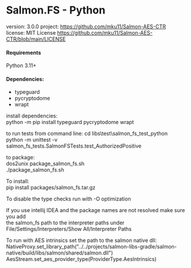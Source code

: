 # Salmon.FS - Python
version: 3.0.0
project: https://github.com/mku11/Salmon-AES-CTR  
license: MIT License https://github.com/mku11/Salmon-AES-CTR/blob/main/LICENSE  
  
#### Requirements
Python 3.11+  
  
#### Dependencies:
* typeguard
* pycryptodome
* wrapt
  
install dependencies:  
python -m pip install typeguard pycryptodome wrapt  
  
to run tests from command line:
cd libs\test\salmon_fs_test_python\
python -m unittest -v salmon_fs_tests.SalmonFSTests.test_AuthorizedPositive
  
to package:  
dos2unix package_salmon_fs.sh  
./package_salmon_fs.sh  
  
To install:  
pip install packages/salmon_fs.tar.gz  
  
To disable the type checks run with -O optimization  
  
If you use intellij IDEA and the package names are not resolved make sure you add  
the salmon_fs path to the interpreter paths under File/Settings/Interpreters/Show All/Interpreter Paths  
  
To run with AES intrinsics set the path to the salmon native dll:  
NativeProxy.set_library_path("../../projects/salmon-libs-gradle/salmon-native/build/libs/salmon/shared/salmon.dll")  
AesStream.set_aes_provider_type(ProviderType.AesIntrinsics)  
